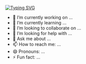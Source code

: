 [![Typing SVG](https://readme-typing-svg.demolab.com?font=Fjalla+One&size=30&duration=4000&pause=900&color=B4EAF7&center=true&vCenter=true&width=435&lines=Hi+there+Mate!!!;I'm+Monish+kumar;AI+Developer+here;Let's+enjoy+the+world+of+AI)](https://git.io/typing-svg)
- 🔭 I’m currently working on ...
- 🌱 I’m currently learning ...
- 👯 I’m looking to collaborate on ...
- 🤔 I’m looking for help with ...
- 💬 Ask me about ...
- 📫 How to reach me: ...
- 😄 Pronouns: ...
- ⚡ Fun fact: ...
